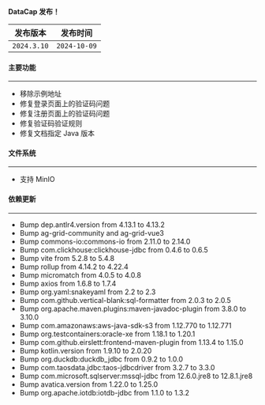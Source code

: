 **DataCap 发布！**

|    发布版本     |     发布时间     |
|:-----------:|:------------:|
| `2024.3.10` | `2024-10-09` |

#### 主要功能

---

- 移除示例地址
- 修复登录页面上的验证码问题
- 修复注册页面上的验证码问题
- 修复验证码验证规则
- 修复文档指定 Java 版本

#### 文件系统

---

- 支持 MinIO

#### 依赖更新

---

- Bump dep.antlr4.version from 4.13.1 to 4.13.2
- Bump ag-grid-community and ag-grid-vue3
- Bump commons-io:commons-io from 2.11.0 to 2.14.0
- Bump com.clickhouse:clickhouse-jdbc from 0.4.6 to 0.6.5
- Bump vite from 5.2.8 to 5.4.8
- Bump rollup from 4.14.2 to 4.22.4
- Bump micromatch from 4.0.5 to 4.0.8
- Bump axios from 1.6.8 to 1.7.4
- Bump org.yaml:snakeyaml from 2.2 to 2.3
- Bump com.github.vertical-blank:sql-formatter from 2.0.3 to 2.0.5
- Bump org.apache.maven.plugins:maven-javadoc-plugin from 3.8.0 to 3.10.0
- Bump com.amazonaws:aws-java-sdk-s3 from 1.12.770 to 1.12.771
- Bump org.testcontainers:oracle-xe from 1.18.1 to 1.20.1 
- Bump com.github.eirslett:frontend-maven-plugin from 1.13.4 to 1.15.0
- Bump kotlin.version from 1.9.10 to 2.0.20
- Bump org.duckdb:duckdb_jdbc from 0.9.2 to 1.0.0
- Bump com.taosdata.jdbc:taos-jdbcdriver from 3.2.7 to 3.3.0
- Bump com.microsoft.sqlserver:mssql-jdbc from 12.6.0.jre8 to 12.8.1.jre8
- Bump avatica.version from 1.22.0 to 1.25.0
- Bump org.apache.iotdb:iotdb-jdbc from 1.1.0 to 1.3.2
